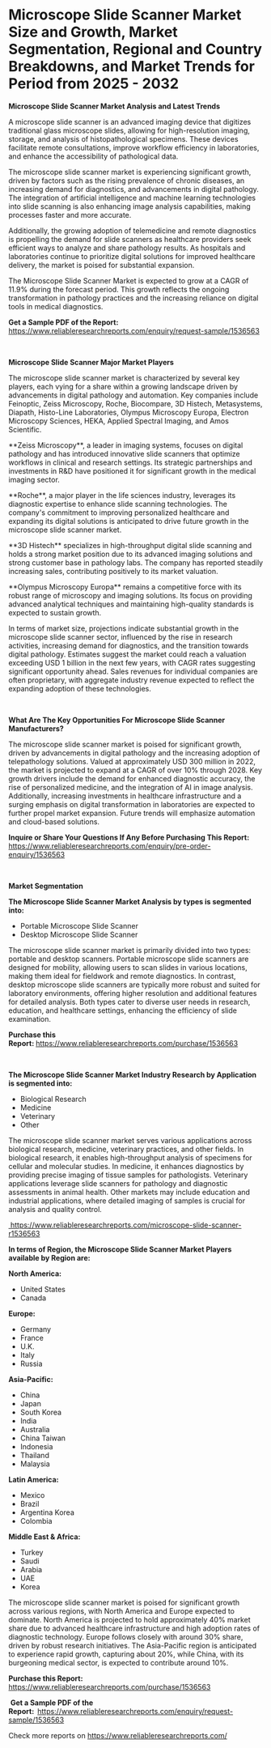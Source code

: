<p><h1>Microscope Slide Scanner Market Size and Growth, Market Segmentation, Regional and Country Breakdowns, and Market Trends for Period from 2025 -  2032</h1></p><p><strong>Microscope Slide Scanner Market Analysis and Latest Trends</strong></p>
<p><p>A microscope slide scanner is an advanced imaging device that digitizes traditional glass microscope slides, allowing for high-resolution imaging, storage, and analysis of histopathological specimens. These devices facilitate remote consultations, improve workflow efficiency in laboratories, and enhance the accessibility of pathological data.</p><p>The microscope slide scanner market is experiencing significant growth, driven by factors such as the rising prevalence of chronic diseases, an increasing demand for diagnostics, and advancements in digital pathology. The integration of artificial intelligence and machine learning technologies into slide scanning is also enhancing image analysis capabilities, making processes faster and more accurate.</p><p>Additionally, the growing adoption of telemedicine and remote diagnostics is propelling the demand for slide scanners as healthcare providers seek efficient ways to analyze and share pathology results. As hospitals and laboratories continue to prioritize digital solutions for improved healthcare delivery, the market is poised for substantial expansion.</p><p>The Microscope Slide Scanner Market is expected to grow at a CAGR of 11.9% during the forecast period. This growth reflects the ongoing transformation in pathology practices and the increasing reliance on digital tools in medical diagnostics.</p></p>
<p><strong>Get a Sample PDF of the Report:&nbsp;</strong> <a href="https://www.reliableresearchreports.com/enquiry/request-sample/1536563?utm_campaign=2327&utm_medium=2&utm_source=Github&utm_content=ia&utm_term=22022025&utm_id=microscope-slide-scanner">https://www.reliableresearchreports.com/enquiry/request-sample/1536563</a></p>
<p>&nbsp;</p>
<p><strong>Microscope Slide Scanner Major Market Players</strong></p>
<p><p>The microscope slide scanner market is characterized by several key players, each vying for a share within a growing landscape driven by advancements in digital pathology and automation. Key companies include Feinoptic, Zeiss Microscopy, Roche, Biocompare, 3D Histech, Metasystems, Diapath, Histo-Line Laboratories, Olympus Microscopy Europa, Electron Microscopy Sciences, HEKA, Applied Spectral Imaging, and Amos Scientific.</p><p>**Zeiss Microscopy**, a leader in imaging systems, focuses on digital pathology and has introduced innovative slide scanners that optimize workflows in clinical and research settings. Its strategic partnerships and investments in R&D have positioned it for significant growth in the medical imaging sector.</p><p>**Roche**, a major player in the life sciences industry, leverages its diagnostic expertise to enhance slide scanning technologies. The company's commitment to improving personalized healthcare and expanding its digital solutions is anticipated to drive future growth in the microscope slide scanner market.</p><p>**3D Histech** specializes in high-throughput digital slide scanning and holds a strong market position due to its advanced imaging solutions and strong customer base in pathology labs. The company has reported steadily increasing sales, contributing positively to its market valuation.</p><p>**Olympus Microscopy Europa** remains a competitive force with its robust range of microscopy and imaging solutions. Its focus on providing advanced analytical techniques and maintaining high-quality standards is expected to sustain growth.</p><p>In terms of market size, projections indicate substantial growth in the microscope slide scanner sector, influenced by the rise in research activities, increasing demand for diagnostics, and the transition towards digital pathology. Estimates suggest the market could reach a valuation exceeding USD 1 billion in the next few years, with CAGR rates suggesting significant opportunity ahead. Sales revenues for individual companies are often proprietary, with aggregate industry revenue expected to reflect the expanding adoption of these technologies.</p></p>
<p>&nbsp;</p>
<p><strong>What Are The Key Opportunities For Microscope Slide Scanner Manufacturers?</strong></p>
<p><p>The microscope slide scanner market is poised for significant growth, driven by advancements in digital pathology and the increasing adoption of telepathology solutions. Valued at approximately USD 300 million in 2022, the market is projected to expand at a CAGR of over 10% through 2028. Key growth drivers include the demand for enhanced diagnostic accuracy, the rise of personalized medicine, and the integration of AI in image analysis. Additionally, increasing investments in healthcare infrastructure and a surging emphasis on digital transformation in laboratories are expected to further propel market expansion. Future trends will emphasize automation and cloud-based solutions.</p></p>
<p><strong>Inquire or Share Your Questions If Any Before Purchasing This Report:</strong> <a href="https://www.reliableresearchreports.com/enquiry/pre-order-enquiry/1536563?utm_campaign=2327&utm_medium=2&utm_source=Github&utm_content=ia&utm_term=22022025&utm_id=microscope-slide-scanner">https://www.reliableresearchreports.com/enquiry/pre-order-enquiry/1536563</a></p>
<p>&nbsp;</p>
<p><strong>Market Segmentation</strong></p>
<p><strong>The Microscope Slide Scanner Market Analysis by types is segmented into:</strong></p>
<p><ul><li>Portable Microscope Slide Scanner</li><li>Desktop Microscope Slide Scanner</li></ul></p>
<p><p>The microscope slide scanner market is primarily divided into two types: portable and desktop scanners. Portable microscope slide scanners are designed for mobility, allowing users to scan slides in various locations, making them ideal for fieldwork and remote diagnostics. In contrast, desktop microscope slide scanners are typically more robust and suited for laboratory environments, offering higher resolution and additional features for detailed analysis. Both types cater to diverse user needs in research, education, and healthcare settings, enhancing the efficiency of slide examination.</p></p>
<p><strong>Purchase this Report:&nbsp;</strong><a href="https://www.reliableresearchreports.com/purchase/1536563?utm_campaign=2327&utm_medium=2&utm_source=Github&utm_content=ia&utm_term=22022025&utm_id=microscope-slide-scanner">https://www.reliableresearchreports.com/purchase/1536563</a></p>
<p>&nbsp;</p>
<p><strong>The Microscope Slide Scanner Market Industry Research by Application is segmented into:</strong></p>
<p><ul><li>Biological Research</li><li>Medicine</li><li>Veterinary</li><li>Other</li></ul></p>
<p><p>The microscope slide scanner market serves various applications across biological research, medicine, veterinary practices, and other fields. In biological research, it enables high-throughput analysis of specimens for cellular and molecular studies. In medicine, it enhances diagnostics by providing precise imaging of tissue samples for pathologists. Veterinary applications leverage slide scanners for pathology and diagnostic assessments in animal health. Other markets may include education and industrial applications, where detailed imaging of samples is crucial for analysis and quality control.</p></p>
<p><a href="https://www.reliableresearchreports.com/microscope-slide-scanner-r1536563?utm_campaign=2327&utm_medium=2&utm_source=Github&utm_content=ia&utm_term=22022025&utm_id=microscope-slide-scanner">&nbsp;https://www.reliableresearchreports.com/microscope-slide-scanner-r1536563</a></p>
<p><strong>In terms of Region, the Microscope Slide Scanner Market Players available by Region are:</strong></p>
<p>
    <p> <strong> North America: </strong>
        <ul>
            <li>United States</li>
            <li>Canada</li>
        </ul>
        </p> 
    <p> <strong> Europe: </strong>
        <ul>
            <li>Germany</li>
            <li>France</li>
            <li>U.K.</li>
            <li>Italy</li>
            <li>Russia</li>
        </ul>
        </p> 
    <p> <strong> Asia-Pacific: </strong>
        <ul>
            <li>China</li>
            <li>Japan</li>
            <li>South Korea</li>
            <li>India</li>
            <li>Australia</li>
            <li>China Taiwan</li>
            <li>Indonesia</li>
            <li>Thailand</li>
            <li>Malaysia</li>
        </ul>
        </p> 
    <p> <strong> Latin America: </strong>
        <ul>
            <li>Mexico</li>
            <li>Brazil</li>
            <li>Argentina Korea</li>
            <li>Colombia</li>
        </ul>
        </p> 
    <p> <strong> Middle East & Africa: </strong>
        <ul>
            <li>Turkey</li>
            <li>Saudi</li>
            <li>Arabia</li>
            <li>UAE</li>
            <li>Korea</li>
        </ul>
    </p>
    </p>
<p><p>The microscope slide scanner market is poised for significant growth across various regions, with North America and Europe expected to dominate. North America is projected to hold approximately 40% market share due to advanced healthcare infrastructure and high adoption rates of diagnostic technology. Europe follows closely with around 30% share, driven by robust research initiatives. The Asia-Pacific region is anticipated to experience rapid growth, capturing about 20%, while China, with its burgeoning medical sector, is expected to contribute around 10%.</p></p>
<p><strong>Purchase this Report: </strong><a href="https://www.reliableresearchreports.com/purchase/1536563?utm_campaign=2327&utm_medium=2&utm_source=Github&utm_content=ia&utm_term=22022025&utm_id=microscope-slide-scanner">https://www.reliableresearchreports.com/purchase/1536563</a></p>
<p>&nbsp;<strong>Get a Sample PDF of the Report:&nbsp;&nbsp;</strong><a href="https://www.reliableresearchreports.com/enquiry/request-sample/1536563?utm_campaign=2327&utm_medium=2&utm_source=Github&utm_content=ia&utm_term=22022025&utm_id=microscope-slide-scanner">https://www.reliableresearchreports.com/enquiry/request-sample/1536563</a></p>
<p><strong></strong></p>
<p>Check more reports on <a href="https://www.reliableresearchreports.com/?utm_campaign=2327&utm_medium=2&utm_source=Github&utm_content=ia&utm_term=22022025&utm_id=microscope-slide-scanner">https://www.reliableresearchreports.com/</a></p>